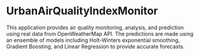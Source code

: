 # UrbanAirQualityIndexMonitor
This application provides air quality monitoring, analysis, and prediction using real data from OpenWeatherMap API. The predictions are made using an ensemble of models including Holt-Winters exponential smoothing, Gradient Boosting, and Linear Regression to provide accurate forecasts.
